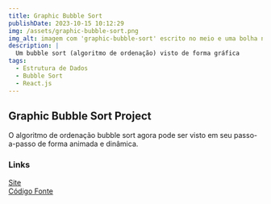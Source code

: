 ```yaml
---
title: Graphic Bubble Sort
publishDate: 2023-10-15 10:12:29
img: /assets/graphic-bubble-sort.png
img_alt: imagem com 'graphic-bubble-sort' escrito no meio e uma bolha no lado inferior direito da escrita.
description: |
  Um bubble sort (algoritmo de ordenação) visto de forma gráfica
tags:
  - Estrutura de Dados
  - Bubble Sort
  - React.js
---
```


## Graphic Bubble Sort Project

O algoritmo de ordenação bubble sort agora pode ser visto em seu passo-a-passo de forma animada e dinâmica.

### Links

<a href="https://graphic-bubble-sort.vercel.app/?target=_blank" target="_blank">Site</a>
<br>
<a href="https://github.com/marcelldac/graphic-bubble-sort" target="_blank">Código Fonte</a>
